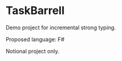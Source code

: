# TaskBarrell
Demo project for incremental strong typing.

Proposed language: F#

Notional project only.
